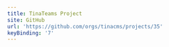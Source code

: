 ```yaml
---
title: TinaTeams Project
site: GitHub
url: 'https://github.com/orgs/tinacms/projects/35'
keyBinding: '7'
---
```


